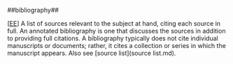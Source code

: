 ##bibliography##

\[[EE](SOURCES.md#EE)\]  A list of sources relevant to the subject at hand, citing each source in full. An annotated bibliography is one that discusses the sources in addition to providing full citations. A bibliography typically does not cite individual manuscripts or documents; rather, it cites a collection or series in which the manuscript appears. Also see [source list](source list.md).
